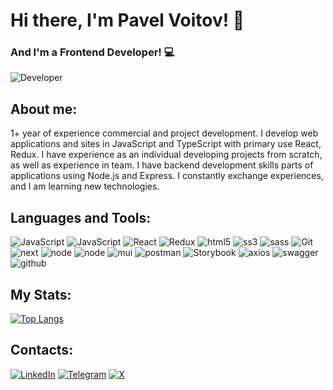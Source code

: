 # Hi there, I'm Pavel Voitov! 👋
### And I'm a Frontend Developer! 💻

![Developer](https://media.giphy.com/media/qgQUggAC3Pfv687qPC/giphy.gif)

## About me:
1+ year of experience commercial and project development.
I develop web applications and sites in JavaScript
and TypeScript with primary use React, Redux.
I have experience as an individual developing projects from scratch,
as well as experience in team. I have backend development skills
parts of applications using Node.js and Express.
I constantly exchange experiences, and I am learning new technologies.

## Languages and Tools:
![JavaScript](https://img.shields.io/badge/JavaScript-23272f?logo=javascript)
![JavaScript](https://img.shields.io/badge/TypeScript-23272f?logo=typescript)
![React](https://img.shields.io/badge/React-23272f?logo=react)
![Redux](https://img.shields.io/badge/Redux-23272f?logo=redux)
![html5](https://img.shields.io/badge/HTML-23272f?logo=html5)
![ss3](https://img.shields.io/badge/CSS-23272f?logo=css3)
![sass](https://img.shields.io/badge/SASS-23272f?logo=sass)
![Git](https://img.shields.io/badge/Git-23272f?logo=git)
![next](https://img.shields.io/badge/Next.js-23272f?logo=next.js)
![node](https://img.shields.io/badge/Node.js-23272f?logo=node.js)
![node](https://img.shields.io/badge/Express-23272f?logo=express)
![mui](https://img.shields.io/badge/MaterialUI-23272f?logo=mui)
![postman](https://img.shields.io/badge/Postman-23272f?logo=postman)
![Storybook](https://img.shields.io/badge/Storybook-23272f?logo=storybook)
![axios](https://img.shields.io/badge/axios-23272f?logo=axios)
![swagger](https://img.shields.io/badge/swagger-23272f?logo=swagger)
![github](https://img.shields.io/badge/GitHub-23272f?logo=github)

## My Stats:
[![Top Langs](https://github-readme-stats-git-masterrstaa-rickstaa.vercel.app/api/top-langs/?username=PavelVoitov)](https://github.com/PavelVoitov/github-readme-stats)

## Contacts:
[![LinkedIn](https://img.shields.io/badge/LinkedIn-blue?logo=linkedin)](https://www.linkedin.com/in/pavel-voitov/)
[![Telegram](https://img.shields.io/badge/Telegram-white?logo=telegram)](https://t.me/voitov_pavel)
[![X](https://img.shields.io/badge/-black?logo=x)](https://x.com/pavel_voitov)

